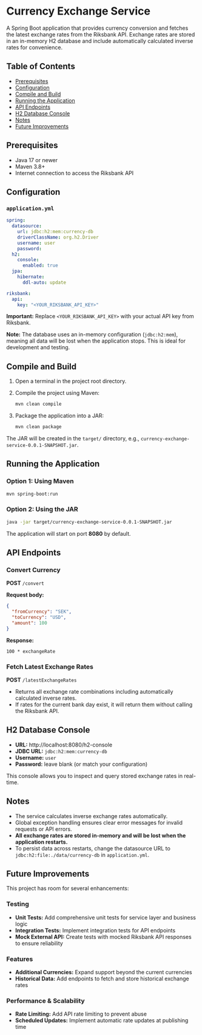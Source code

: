 # Currency Exchange Service

A Spring Boot application that provides currency conversion and fetches the latest exchange rates from the Riksbank API. Exchange rates are stored in an in-memory H2 database and include automatically calculated inverse rates for convenience.

## Table of Contents

- [Prerequisites](#prerequisites)
- [Configuration](#configuration)
- [Compile and Build](#compile-and-build)
- [Running the Application](#running-the-application)
- [API Endpoints](#api-endpoints)
- [H2 Database Console](#h2-database-console)
- [Notes](#notes)
- [Future Improvements](#future-improvements)

## Prerequisites

- Java 17 or newer
- Maven 3.8+
- Internet connection to access the Riksbank API

## Configuration

### `application.yml`

```yaml
spring:
  datasource:
    url: jdbc:h2:mem:currency-db
    driverClassName: org.h2.Driver
    username: user
    password:
  h2:
    console:
      enabled: true
  jpa:
    hibernate:
      ddl-auto: update

riksbank:
  api:
    key: "<YOUR_RIKSBANK_API_KEY>"
```

**Important:** Replace `<YOUR_RIKSBANK_API_KEY>` with your actual API key from Riksbank.

**Note:** The database uses an in-memory configuration (`jdbc:h2:mem`), meaning all data will be lost when the application stops. This is ideal for development and testing.

## Compile and Build

1. Open a terminal in the project root directory.

2. Compile the project using Maven:
   ```bash
   mvn clean compile
   ```

3. Package the application into a JAR:
   ```bash
   mvn clean package
   ```

The JAR will be created in the `target/` directory, e.g., `currency-exchange-service-0.0.1-SNAPSHOT.jar`.

## Running the Application

### Option 1: Using Maven

```bash
mvn spring-boot:run
```

### Option 2: Using the JAR

```bash
java -jar target/currency-exchange-service-0.0.1-SNAPSHOT.jar
```

The application will start on port **8080** by default.

## API Endpoints

### Convert Currency

**POST** `/convert`

**Request body:**
```json
{
  "fromCurrency": "SEK",
  "toCurrency": "USD",
  "amount": 100
}
```

**Response:**
```
100 * exchangeRate
```

### Fetch Latest Exchange Rates

**POST** `/latestExchangeRates`

- Returns all exchange rate combinations including automatically calculated inverse rates.
- If rates for the current bank day exist, it will return them without calling the Riksbank API.

## H2 Database Console

- **URL:** http://localhost:8080/h2-console
- **JDBC URL:** `jdbc:h2:mem:currency-db`
- **Username:** `user`
- **Password:** leave blank (or match your configuration)

This console allows you to inspect and query stored exchange rates in real-time.

## Notes

- The service calculates inverse exchange rates automatically.
- Global exception handling ensures clear error messages for invalid requests or API errors.
- **All exchange rates are stored in-memory and will be lost when the application restarts.**
- To persist data across restarts, change the datasource URL to `jdbc:h2:file:./data/currency-db` in `application.yml`.

## Future Improvements

This project has room for several enhancements:

### Testing
- **Unit Tests:** Add comprehensive unit tests for service layer and business logic
- **Integration Tests:** Implement integration tests for API endpoints
- **Mock External API:** Create tests with mocked Riksbank API responses to ensure reliability

### Features
- **Additional Currencies:** Expand support beyond the current currencies 
- **Historical Data:** Add endpoints to fetch and store historical exchange rates

### Performance & Scalability
- **Rate Limiting:** Add API rate limiting to prevent abuse
- **Scheduled Updates:** Implement automatic rate updates at publishing time
